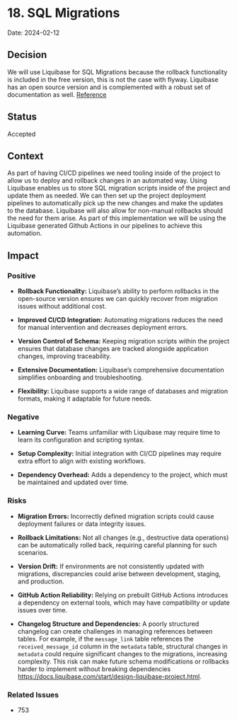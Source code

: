 # 18. SQL Migrations

Date: 2024-02-12

## Decision

We will use Liquibase for SQL Migrations because the rollback functionality is included in the free version, this is not the case with flyway. Liquibase has an open source version and is complemented with a robust set of documentation as well. [Reference](https://docs.liquibase.com/start/home.html)

## Status

Accepted

## Context
As part of having CI/CD pipelines we need tooling inside of the project to allow us to deploy and rollback changes in an automated way. Using Liquibase enables us to store SQL migration scripts inside of the project and update them as needed.  We can then set up the project deployment pipelines to automatically pick up the new changes and make the updates to the database.  Liquibase will also allow for non-manual rollbacks should the need for them arise. As part of this implementation we will be using the Liquibase generated Github Actions in our pipelines to achieve this automation.

## Impact

### Positive

- **Rollback Functionality:** Liquibase’s ability to perform rollbacks in the open-source version ensures we can quickly recover from migration issues without additional cost. 


- **Improved CI/CD Integration:** Automating migrations reduces the need for manual intervention and decreases deployment errors. 


- **Version Control of Schema:** Keeping migration scripts within the project ensures that database changes are tracked alongside application changes, improving traceability. 


- **Extensive Documentation:** Liquibase’s comprehensive documentation simplifies onboarding and troubleshooting.


- **Flexibility:** Liquibase supports a wide range of databases and migration formats, making it adaptable for future needs.


### Negative

- **Learning Curve:** Teams unfamiliar with Liquibase may require time to learn its configuration and scripting syntax.


- **Setup Complexity:** Initial integration with CI/CD pipelines may require extra effort to align with existing workflows. 


- **Dependency Overhead:** Adds a dependency to the project, which must be maintained and updated over time.

### Risks

- **Migration Errors:** Incorrectly defined migration scripts could cause deployment failures or data integrity issues.


- **Rollback Limitations:** Not all changes (e.g., destructive data operations) can be automatically rolled back, requiring careful planning for such scenarios. 


- **Version Drift:** If environments are not consistently updated with migrations, discrepancies could arise between development, staging, and production.


- **GitHub Action Reliability:** Relying on prebuilt GitHub Actions introduces a dependency on external tools, which may have compatibility or update issues over time.


- **Changelog Structure and Dependencies:** A poorly structured changelog can create challenges in managing references between tables. For example, if the `message_link` table references the `received_message_id` column in the `metadata` table, structural changes in `metadata` could require significant changes to the migrations, increasing complexity. This risk can make future schema modifications or rollbacks harder to implement without breaking dependencies https://docs.liquibase.com/start/design-liquibase-project.html.

### Related Issues

- 753
